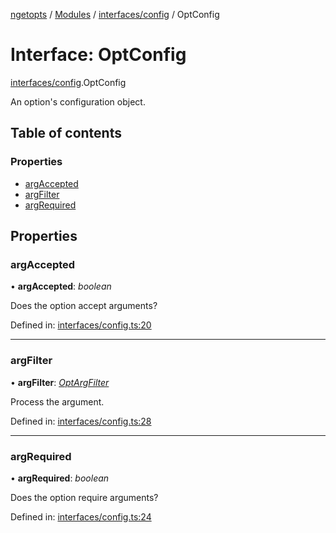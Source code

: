 [ngetopts](../README.md) / [Modules](../modules.md) / [interfaces/config](../modules/interfaces_config.md) / OptConfig

# Interface: OptConfig

[interfaces/config](../modules/interfaces_config.md).OptConfig

An option's configuration object.

## Table of contents

### Properties

- [argAccepted](interfaces_config.optconfig.md#argaccepted)
- [argFilter](interfaces_config.optconfig.md#argfilter)
- [argRequired](interfaces_config.optconfig.md#argrequired)

## Properties

### argAccepted

• **argAccepted**: _boolean_

Does the option accept arguments?

Defined in: [interfaces/config.ts:20](https://github.com/prasadrajandran/ngetopts/blob/2ee1844/src/interfaces/config.ts#L20)

---

### argFilter

• **argFilter**: [_OptArgFilter_](interfaces_schema.optargfilter.md)

Process the argument.

Defined in: [interfaces/config.ts:28](https://github.com/prasadrajandran/ngetopts/blob/2ee1844/src/interfaces/config.ts#L28)

---

### argRequired

• **argRequired**: _boolean_

Does the option require arguments?

Defined in: [interfaces/config.ts:24](https://github.com/prasadrajandran/ngetopts/blob/2ee1844/src/interfaces/config.ts#L24)
